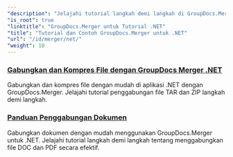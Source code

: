 ```yaml
---
"description": "Jelajahi tutorial langkah demi langkah di GroupDocs.Merger untuk .NET untuk menggabungkan, memisahkan, menyusun ulang, dan mengelola dokumen dengan mudah. Kuasai manipulasi dokumen dengan contoh detail dan panduan ahli."
"is_root": true
"linktitle": "GroupDocs.Merger untuk Tutorial .NET"
"title": "Tutorial dan Contoh GroupDocs.Merger untuk .NET"
"url": "/id/merger/net/"
"weight": 10
---
```


### [Gabungkan dan Kompres File dengan GroupDocs Merger .NET](./merge-and-compress-files/)
Gabungkan dan kompres file dengan mudah di aplikasi .NET dengan GroupDocs.Merger. Jelajahi tutorial penggabungan file TAR dan ZIP langkah demi langkah.
### [Panduan Penggabungan Dokumen](./guide-to-document-merging/)
Gabungkan dokumen dengan mudah menggunakan GroupDocs.Merger untuk .NET. Jelajahi tutorial langkah demi langkah tentang menggabungkan file DOC dan PDF secara efektif.